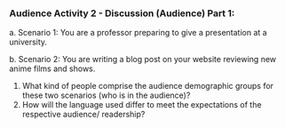### Audience Activity 2 - Discussion (Audience) Part 1:

a. Scenario 1: You are a professor preparing to give a presentation at a university.

b. Scenario 2: You are writing a blog post on your website reviewing new anime films and shows.

1. What kind of people comprise the audience demographic groups for these two scenarios (who is in the audience)?
2. How will the language used differ to meet the expectations of the respective audience/ readership?